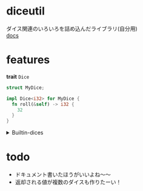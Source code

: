 # diceutil

ダイス関連のいろいろを詰め込んだライブラリ(自分用)  
[docs](https://tundraclimate.github.io/diceutil/diceutil/)

# features

**trait** `Dice`

```rs
struct MyDice;

impl Dice<i32> for MyDice {
  fn roll(&self) -> i32 {
    32
  }
}
```

<details>
<summary>Builtin-dices</summary>

**builtin** `NormalDice`

```rs
use diceutil::builtin::NormalDice;
use diceutil::Dice;

let dice = NormalDice::new();
println!("{}", dice.roll()); // 1..=6の範囲で数字がランダムに返される
```

**builtin** `HundredDice`

```rs
use diceutil::builtin::HundredDice;
use diceutil::Dice;

let dice = HundredDice::new();
println!("{}", dice.roll()); // 1..=100の範囲で数字がランダムに返される
```

**builtin** `SizedDice`

```rs
use diceutil::builtin::SizedDice;
use diceutil::Dice;

let dice = SizedDice::new(1, 4); // min, max
println!("{}", dice.roll()); // min..=maxの範囲で数字がランダムに返される
```

</details>

# todo

- ドキュメント書いたほうがいいよね〜〜
- 返却される値が複数のダイスも作りたーい！
